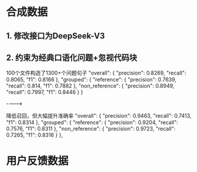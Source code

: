 # 合成数据
## 1. 修改接口为DeepSeek-V3

## 2. 约束为经典口语化问题+忽视代码块
100个文件构造了1300+个问题句子
"overall": {
    "precision": 0.8269,
    "recall": 0.8065,
    "f1": 0.8166
},
"grouped": {
    "reference": {
    "precision": 0.7639,
    "recall": 0.814,
    "f1": 0.7882
    },
    "non_reference": {
    "precision": 0.8949,
    "recall": 0.7997,
    "f1": 0.8446
    }
}

---->

降低召回，但大幅提升准确率
"overall": {
    "precision": 0.9463,
    "recall": 0.7413,
    "f1": 0.8314
},
"grouped": {
    "reference": {
    "precision": 0.9204,
    "recall": 0.7576,
    "f1": 0.8311
    },
    "non_reference": {
    "precision": 0.9723,
    "recall": 0.7265,
    "f1": 0.8316
    }
},

# 用户反馈数据
